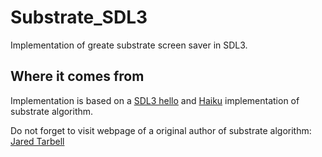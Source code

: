 # Substrate_SDL3
Implementation of greate substrate screen saver in SDL3.

## Where it comes from
Implementation is based on a [SDL3 hello](https://github.com/libsdl-org/SDL/blob/main/docs/hello.c) and [Haiku](https://github.com/stephanie-fu/Substrate) implementation of substrate algorithm.


Do not forget to visit webpage of a original author of substrate algorithm:
[Jared Tarbell](http://www.complexification.net/gallery/machines/substrate/) 


